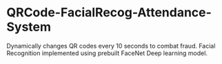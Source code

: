 # QRCode-FacialRecog-Attendance-System
Dynamically changes QR codes every 10 seconds to combat fraud.
Facial Recognition implemented using prebuilt FaceNet Deep learning model.
